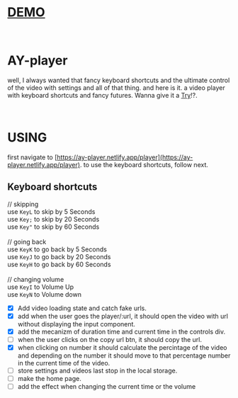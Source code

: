 # **[DEMO](https://ay-player.netlify.app/player)**

<br>

# AY-player
well, I always wanted that fancy keyboard shortcuts and the ultimate control of the video with settings and all of that thing.
and here is it. 
a video player with keyboard shortcuts and fancy futures.
Wanna give it a [Try](https://ay-player.netlify.app/player)!?.

<br>

# USING
first navigate to [https://ay-player.netlify.app/player](https://ay-player.netlify.app/player).
to use the keyboard shortcuts, follow next.

## Keyboard shortcuts
// skipping 
<br>
use `KeyL` to skip by 5 Seconds
<br>
use `Key;` to skip by 20 Seconds
<br>
use `Key"` to skip by 60 Seconds
<br>
<br>
// going back
<br>
use `KeyK` to go back by 5 Seconds
<br>
use `KeyJ` to go back by 20 Seconds
<br>
use `KeyH` to go back by 60 Seconds
<br>
<br>
// changing volume
<br>
use `KeyI` to Volume Up
<br>
use `KeyN` to Volume down
<br>

- [x] Add video loading state and catch fake urls.
- [x] add when the user goes the player/:url, it should open the video with url without displaying the input component.
- [x] add the mecanizm of duration time and current time in the controls div.
- [ ] when the user clicks on the copy url btn, it should copy the url.
- [x] when clicking on number it should calculate the percintage of the video and depending on the number it should move to that percentage number in the current time of the video.
- [ ] store settings and videos last stop in the local storage.
- [ ] make the home page.
- [ ] add the effect when changing the current time or the volume